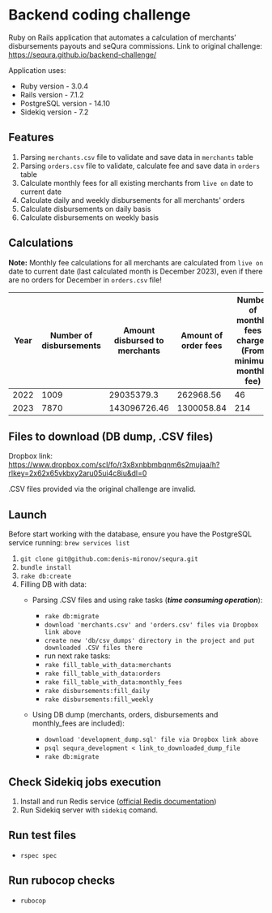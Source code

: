 # Backend coding challenge
Ruby on Rails application that automates a calculation of merchants’ disbursements payouts and seQura commissions.
Link to original challenge: https://sequra.github.io/backend-challenge/

Application uses:
 - Ruby version - 3.0.4
 - Rails version - 7.1.2
 - PostgreSQL version - 14.10
 - Sidekiq version - 7.2

## Features
  1. Parsing `merchants.csv` file to validate and save data in `merchants` table
  2. Parsing `orders.csv` file to validate, calculate fee and save data in `orders` table
  3. Calculate monthly fees for all existing merchants from `live on` date to current date
  4. Calculate daily and weekly disbursements for all merchants' orders
  5. Calculate disbursements on daily basis
  6. Calculate disbursements on weekly basis

## Calculations
**Note:** Monthly fee calculations for all merchants are calculated from `live on` date to current date (last calculated month is December 2023), even if there are no orders for December in `orders.csv` file!

Year	| Number of disbursements | Amount disbursed to merchants | Amount of order fees | Number of monthly fees charged (From minimum monthly fee) | Amount of monthly fee charged (From minimum monthly fee) |
------|-------------------------|-------------------------------|----------------------|-----------------------------------------------------------|----------------------------------------------------|
2022  | 1009                    | 29035379.3                    | 262968.56            | 46                                                        | 1072.88                                            |
2023  | 7870                    | 143096726.46                  | 1300058.84           | 214                                                       | 4868.69                                            |


## Files to download (DB dump, .CSV files)
Dropbox link: https://www.dropbox.com/scl/fo/r3x8xnbbmbqnm6s2mujaa/h?rlkey=2x62x65vkbxy2aru05ui4c8iu&dl=0

.CSV files provided via the original challenge are invalid.

## Launch
Before start working with the database, ensure you have the PostgreSQL service running: `brew services list`

1. `git clone git@github.com:denis-mironov/sequra.git`
2. `bundle install`
3. `rake db:create`
4. Filling DB with data:
    - Parsing .CSV files and using rake tasks (***time consuming operation***):
      - `rake db:migrate`
      - `download 'merchants.csv' and 'orders.csv' files via Dropbox link above`
      - `create new 'db/csv_dumps' directory in the project and put downloaded .CSV files there`
      - run next rake tasks:
      - `rake fill_table_with_data:merchants`
      - `rake fill_table_with_data:orders`
      - `rake fill_table_with_data:monthly_fees`
      - `rake disbursements:fill_daily`
      - `rake disbursements:fill_weekly`

    - Using DB dump (merchants, orders, disbursements and monthly_fees are included):
      - `download 'development_dump.sql' file via Dropbox link above`
      - `psql sequra_development < link_to_downloaded_dump_file`
      - `rake db:migrate`

## Check Sidekiq jobs execution
  1. Install and run Redis service ([official Redis documentation](https://redis.io/docs/install/install-redis/install-redis-on-mac-os/))
  2. Run Sidekiq server with `sidekiq` comand.
## Run test files
 - `rspec spec`
## Run rubocop checks
 - `rubocop`
